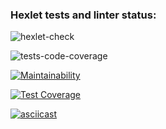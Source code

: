 ### Hexlet tests and linter status:
![hexlet-check](https://github.com/xxphantom/backend-project-lvl2/workflows/hexlet-check/badge.svg)

![tests-code-coverage](https://github.com/xxphantom/backend-project-lvl2/workflows/tests-code-coverage/badge.svg)

[![Maintainability](https://api.codeclimate.com/v1/badges/6b0a6d44d6ba2fcc7e67/maintainability)](https://codeclimate.com/github/xxphantom/backend-project-lvl2/maintainability)

[![Test Coverage](https://api.codeclimate.com/v1/badges/6b0a6d44d6ba2fcc7e67/test_coverage)](https://codeclimate.com/github/xxphantom/backend-project-lvl2/test_coverage)

[![asciicast](https://asciinema.org/a/366571.svg)](https://asciinema.org/a/366571)
